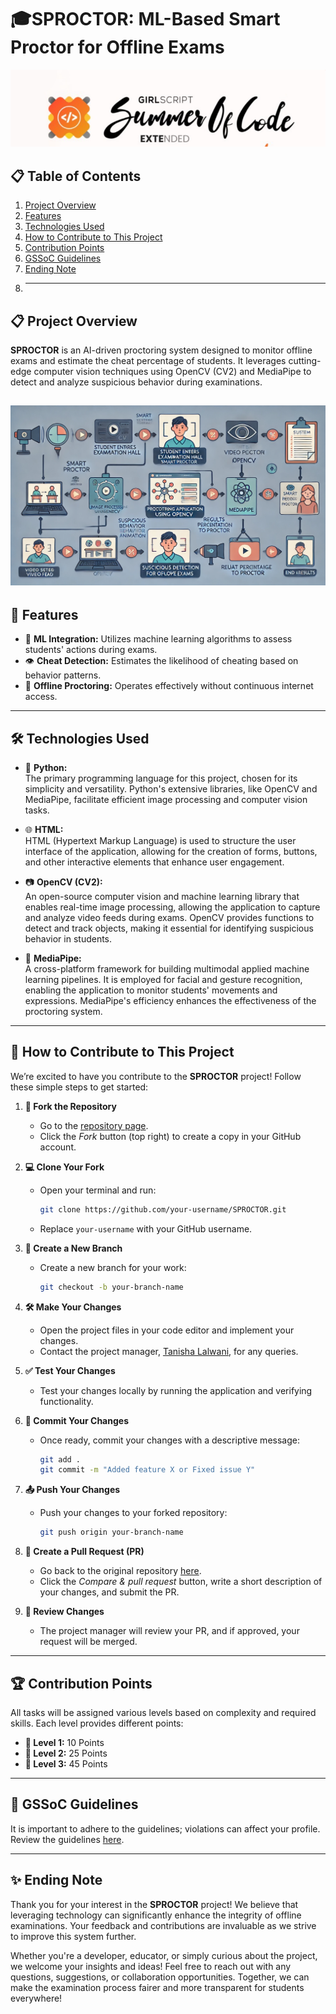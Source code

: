 # 🎓SPROCTOR: ML-Based Smart Proctor for Offline Exams

 ![GSSoC Extended](GSSoC-Ext.png)

## 📋 Table of Contents

1. [Project Overview](#project-overview)
2. [Features](#features)
3. [Technologies Used](#technologies-used)
4. [How to Contribute to This Project](#how-to-contribute-to-this-project)
5. [Contribution Points](#contribution-points)
6. [GSSoC Guidelines](#gssoc-guidelines)
7. [Ending Note](#ending-note)
8. --- 


## 📋 Project Overview

**SPROCTOR** is an AI-driven proctoring system designed to monitor offline exams and estimate the cheat percentage of students. It leverages cutting-edge computer vision techniques using OpenCV (CV2) and MediaPipe to detect and analyze suspicious behavior during examinations.

![Sptoctor](/SPROCTOR%20Modle.webp)
---

## 🚀 Features

- 🧠 **ML Integration:** Utilizes machine learning algorithms to assess students' actions during exams.
- 👁️ **Cheat Detection:** Estimates the likelihood of cheating based on behavior patterns.
- 📝 **Offline Proctoring:** Operates effectively without continuous internet access.

---

## 🛠️ Technologies Used

- 🐍 **Python:**  
  The primary programming language for this project, chosen for its simplicity and versatility. Python's extensive libraries, like OpenCV and MediaPipe, facilitate efficient image processing and computer vision tasks.

- 🌐 **HTML:**  
  HTML (Hypertext Markup Language) is used to structure the user interface of the application, allowing for the creation of forms, buttons, and other interactive elements that enhance user engagement.

- 📷 **OpenCV (CV2):**  
  An open-source computer vision and machine learning library that enables real-time image processing, allowing the application to capture and analyze video feeds during exams. OpenCV provides functions to detect and track objects, making it essential for identifying suspicious behavior in students.

- 🎥 **MediaPipe:**  
  A cross-platform framework for building multimodal applied machine learning pipelines. It is employed for facial and gesture recognition, enabling the application to monitor students' movements and expressions. MediaPipe's efficiency enhances the effectiveness of the proctoring system.

---

## 🚀 How to Contribute to This Project

We’re excited to have you contribute to the **SPROCTOR** project! Follow these simple steps to get started:

1. **🍴 Fork the Repository**  
   - Go to the [repository page](https://github.com/tanishaness/SPROCTOR).
   - Click the *Fork* button (top right) to create a copy in your GitHub account.

2. **💻 Clone Your Fork**  
   - Open your terminal and run:
     ```bash
     git clone https://github.com/your-username/SPROCTOR.git
     ```
   - Replace `your-username` with your GitHub username.

3. **🌿 Create a New Branch**  
   - Create a new branch for your work:
     ```bash
     git checkout -b your-branch-name
     ```

4. **🛠️ Make Your Changes**  
   - Open the project files in your code editor and implement your changes.
   - Contact the project manager, [Tanisha Lalwani](https://github.com/tanishaness), for any queries.

5. **✅ Test Your Changes**  
   - Test your changes locally by running the application and verifying functionality.

6. **💬 Commit Your Changes**  
   - Once ready, commit your changes with a descriptive message:
     ```bash
     git add .
     git commit -m "Added feature X or Fixed issue Y"
     ```

7. **📤 Push Your Changes**  
   - Push your changes to your forked repository:
     ```bash
     git push origin your-branch-name
     ```

8. **🔄 Create a Pull Request (PR)**  
   - Go back to the original repository [here](https://github.com/tanishaness/SPROCTOR).
   - Click the *Compare & pull request* button, write a short description of your changes, and submit the PR.

9. **🔎 Review Changes**  
   - The project manager will review your PR, and if approved, your request will be merged.

---

## 🏆 Contribution Points

All tasks will be assigned various levels based on complexity and required skills. Each level provides different points:

- **🥇 Level 1:** 10 Points  
- **🥈 Level 2:** 25 Points  
- **🥉 Level 3:** 45 Points  

---

## 📜 GSSoC Guidelines

It is important to adhere to the guidelines; violations can affect your profile. Review the guidelines [here](https://github.com/GSSoC24/Contributor/tree/main/gssoc-guidelines).

---

## ✨ Ending Note

Thank you for your interest in the **SPROCTOR** project! We believe that leveraging technology can significantly enhance the integrity of offline examinations. Your feedback and contributions are invaluable as we strive to improve this system further.

Whether you're a developer, educator, or simply curious about the project, we welcome your insights and ideas! Feel free to reach out with any questions, suggestions, or collaboration opportunities. Together, we can make the examination process fairer and more transparent for students everywhere!

 

